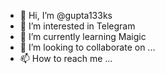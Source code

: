 - 👋 Hi, I’m @gupta133ks
- 👀 I’m interested in Telegram
- 🌱 I’m currently learning Maigic
- 💞️ I’m looking to collaborate on ...
- 📫 How to reach me ...

<!---
gupta133ks/gupta133ks is a ✨ special ✨ repository because its `README.md` (this file) appears on your GitHub profile.
You can click the Preview link to take a look at your changes.
--->
